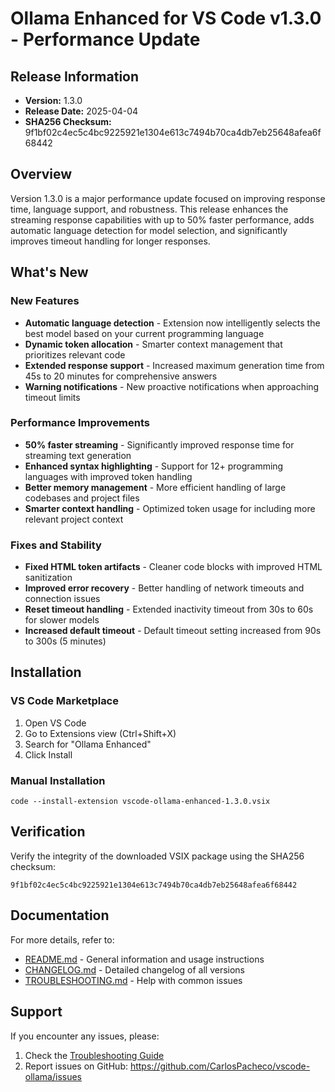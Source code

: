 # Ollama Enhanced for VS Code v1.3.0 - Performance Update

## Release Information

- **Version:** 1.3.0
- **Release Date:** 2025-04-04
- **SHA256 Checksum:** 9f1bf02c4ec5c4bc9225921e1304e613c7494b70ca4db7eb25648afea6f68442

## Overview

Version 1.3.0 is a major performance update focused on improving response time, language support, and robustness. This release enhances the streaming response capabilities with up to 50% faster performance, adds automatic language detection for model selection, and significantly improves timeout handling for longer responses.

## What's New

### New Features
- **Automatic language detection** - Extension now intelligently selects the best model based on your current programming language
- **Dynamic token allocation** - Smarter context management that prioritizes relevant code
- **Extended response support** - Increased maximum generation time from 45s to 20 minutes for comprehensive answers
- **Warning notifications** - New proactive notifications when approaching timeout limits

### Performance Improvements
- **50% faster streaming** - Significantly improved response time for streaming text generation
- **Enhanced syntax highlighting** - Support for 12+ programming languages with improved token handling
- **Better memory management** - More efficient handling of large codebases and project files
- **Smarter context handling** - Optimized token usage for including more relevant project context

### Fixes and Stability
- **Fixed HTML token artifacts** - Cleaner code blocks with improved HTML sanitization
- **Improved error recovery** - Better handling of network timeouts and connection issues
- **Reset timeout handling** - Extended inactivity timeout from 30s to 60s for slower models
- **Increased default timeout** - Default timeout setting increased from 90s to 300s (5 minutes)

## Installation

### VS Code Marketplace
1. Open VS Code
2. Go to Extensions view (Ctrl+Shift+X)
3. Search for "Ollama Enhanced"
4. Click Install

### Manual Installation
```
code --install-extension vscode-ollama-enhanced-1.3.0.vsix
```

## Verification
Verify the integrity of the downloaded VSIX package using the SHA256 checksum:
```
9f1bf02c4ec5c4bc9225921e1304e613c7494b70ca4db7eb25648afea6f68442
```

## Documentation
For more details, refer to:
- [README.md](README.md) - General information and usage instructions
- [CHANGELOG.md](CHANGELOG.md) - Detailed changelog of all versions
- [TROUBLESHOOTING.md](TROUBLESHOOTING.md) - Help with common issues

## Support
If you encounter any issues, please:
1. Check the [Troubleshooting Guide](TROUBLESHOOTING.md)
2. Report issues on GitHub: https://github.com/CarlosPacheco/vscode-ollama/issues